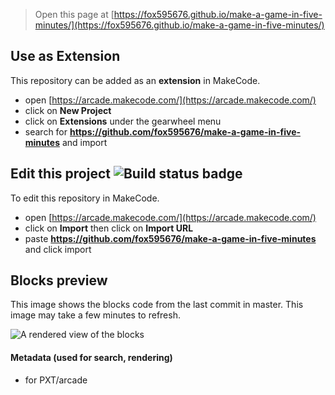  


> Open this page at [https://fox595676.github.io/make-a-game-in-five-minutes/](https://fox595676.github.io/make-a-game-in-five-minutes/)

## Use as Extension

This repository can be added as an **extension** in MakeCode.

* open [https://arcade.makecode.com/](https://arcade.makecode.com/)
* click on **New Project**
* click on **Extensions** under the gearwheel menu
* search for **https://github.com/fox595676/make-a-game-in-five-minutes** and import

## Edit this project ![Build status badge](https://github.com/fox595676/make-a-game-in-five-minutes/workflows/MakeCode/badge.svg)

To edit this repository in MakeCode.

* open [https://arcade.makecode.com/](https://arcade.makecode.com/)
* click on **Import** then click on **Import URL**
* paste **https://github.com/fox595676/make-a-game-in-five-minutes** and click import

## Blocks preview

This image shows the blocks code from the last commit in master.
This image may take a few minutes to refresh.

![A rendered view of the blocks](https://github.com/fox595676/make-a-game-in-five-minutes/raw/master/.github/makecode/blocks.png)

#### Metadata (used for search, rendering)

* for PXT/arcade
<script src="https://makecode.com/gh-pages-embed.js"></script><script>makeCodeRender("{{ site.makecode.home_url }}", "{{ site.github.owner_name }}/{{ site.github.repository_name }}");</script>
